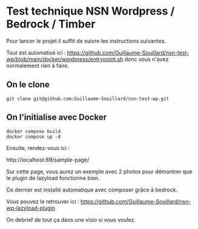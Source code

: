 # Test technique NSN Wordpress / Bedrock / Timber
Pour lancer le projet il suffit de suivre les instructions suivantes.

Tout est automatisé ici : https://github.com/Guillaume-Souillard/nsn-test-wp/blob/main/docker/wordpress/entrypoint.sh donc vous n'avez normalement rien à faire.

## On le clone
```
git clone git@github.com:Guillaume-Souillard/nsn-test-wp.git
```

## On l'initialise avec Docker

```
docker compose build 
docker compose up -d
```

Ensuite, rendez-vous ici : 

http://localhost:89/sample-page/

Sur cette page, vous aurez un exemple avec 2 photos pour démontrer que le plugin de lazyload fonctionne bien.

Ce dernier est installé automatique avec composer grâce à bedrock.

Vous pouvez le retrouver ici : https://github.com/Guillaume-Souillard/nsn-wp-lazyload-plugin

On debrief de tout ça dans une visio si vous voulez.
